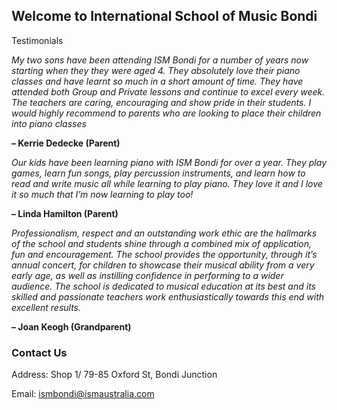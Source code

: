 ## Welcome to International School of Music Bondi

Testimonials

*My two sons have been attending ISM Bondi for a number of years now starting when they they were aged 4. They absolutely love their piano classes and have learnt so much in a short amount of time. They have attended both Group and Private lessons and continue to excel every week. The teachers are caring, encouraging and show pride in their students. I would highly recommend to parents who are looking to place their children into piano classes*

**– Kerrie Dedecke (Parent)**
 

*Our kids have been learning piano with ISM Bondi for over a year. They play games, learn fun songs, play percussion instruments, and learn how to read and write music all while learning to play piano. They love it and I love it so much that I’m now learning to play too!*

**– Linda Hamilton (Parent)**
 

*Professionalism, respect and an outstanding work ethic are the hallmarks of the school and students shine through a combined mix of application, fun and encouragement. The school provides the opportunity, through it’s annual concert, for children to showcase their musical ability from a very early age, as well as instilling confidence in performing to a wider audience.
The school is dedicated to musical education at its best and its skilled and passionate teachers work enthusiastically towards this end with excellent results.*

**– Joan Keogh (Grandparent)**


### Contact Us

Address: Shop 1/ 79-85 Oxford St, Bondi Junction

Email: ismbondi@ismaustralia.com
